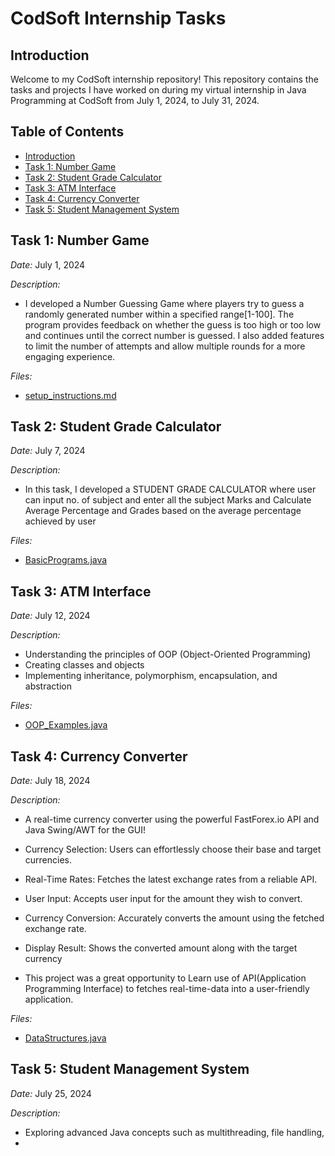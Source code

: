 # CodSoft Internship Tasks

## Introduction
Welcome to my CodSoft internship repository! This repository contains the tasks and projects I have worked on during my virtual internship in Java Programming at CodSoft from July 1, 2024, to July 31, 2024.

## Table of Contents
- [Introduction](#introduction)
- [Task 1: Number Game](#task-1-Number-Game)
- [Task 2: Student Grade Calculator](#task-2-Student-Grade-Calculator)
- [Task 3: ATM Interface](#task-3-ATM-Interface)
- [Task 4: Currency Converter](#task-4-Currency-Converter)
- [Task 5: Student Management System](#task-5-Student-Management-Systems)

## Task 1: Number Game
*Date:* July 1, 2024

*Description:* 
- I developed a Number Guessing Game where players try to guess a randomly generated number 
  within a specified range[1-100]. The program provides feedback on whether the guess is too 
  high or too low and continues until the correct number is guessed. I also added features to 
  limit the number of attempts and allow multiple rounds for a more engaging experience.

*Files:* 
- [setup_instructions.md](tasks/task1/setup_instructions.md)

## Task 2: Student Grade Calculator
*Date:* July 7, 2024

*Description:* 
- In this task, I developed a STUDENT GRADE CALCULATOR where user can input no. of subject and 
  enter all the subject Marks and Calculate Average Percentage and Grades based on the average 
  percentage achieved by user

*Files:* 
- [BasicPrograms.java](tasks/task2/BasicPrograms.java)
## Task 3: ATM Interface
*Date:* July 12, 2024

*Description:* 
- Understanding the principles of OOP (Object-Oriented Programming)
- Creating classes and objects
- Implementing inheritance, polymorphism, encapsulation, and abstraction

*Files:* 
- [OOP_Examples.java](tasks/task3/OOP_Examples.java)

## Task 4: Currency Converter
*Date:* July 18, 2024

*Description:* 
- A real-time currency converter using the powerful FastForex.io
  API and Java Swing/AWT for the GUI!

- Currency Selection: Users can effortlessly choose their base and target currencies. 
- Real-Time Rates: Fetches the latest exchange rates from a reliable API. 
- User Input: Accepts user input for the amount they wish to convert. 
- Currency Conversion: Accurately converts the amount using the fetched exchange rate. 
- Display Result: Shows the converted amount along with the target currency 

- This project was a great opportunity to Learn use of API(Application Programming Interface) 
  to fetches real-time-data into a user-friendly application. 

*Files:* 
- [DataStructures.java](tasks/task4/DataStructures.java)










## Task 5: Student Management System
*Date:* July 25, 2024

*Description:* 
- Exploring advanced Java concepts such as multithreading, file handling,
-
